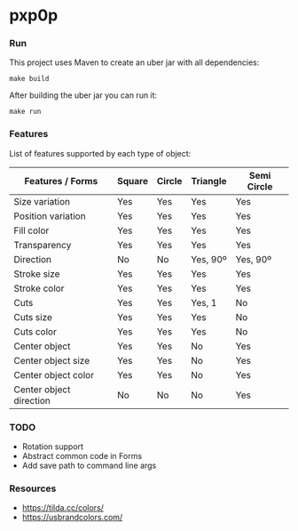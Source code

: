 # pxp0p

### Run

This project uses Maven to create an uber jar with all dependencies:
```
make build
```

After building the uber jar you can run it:
```
make run
```

### Features

List of features supported by each type of object:

| Features / Forms        | Square | Circle | Triangle | Semi Circle |
|-------------------------|--------|--------|----------|-------------|
| Size variation          | Yes    | Yes    | Yes      | Yes         |
| Position variation      | Yes    | Yes    | Yes      | Yes         |
| Fill color              | Yes    | Yes    | Yes      | Yes         |
| Transparency            | Yes    | Yes    | Yes      | Yes         |
| Direction               | No     | No     | Yes, 90º | Yes, 90º    |
| Stroke size             | Yes    | Yes    | Yes      | Yes         |
| Stroke color            | Yes    | Yes    | Yes      | Yes         |
| Cuts                    | Yes    | Yes    | Yes, 1   | No          |
| Cuts size               | Yes    | Yes    | Yes      | No          |
| Cuts color              | Yes    | Yes    | Yes      | No          |
| Center object           | Yes    | Yes    | No       | Yes         |
| Center object size      | Yes    | Yes    | No       | Yes         |
| Center object color     | Yes    | Yes    | No       | Yes         |
| Center object direction | No     | No     | No       | Yes         |

### TODO
- Rotation support
- Abstract common code in Forms
- Add save path to command line args

### Resources

* https://tilda.cc/colors/
* https://usbrandcolors.com/